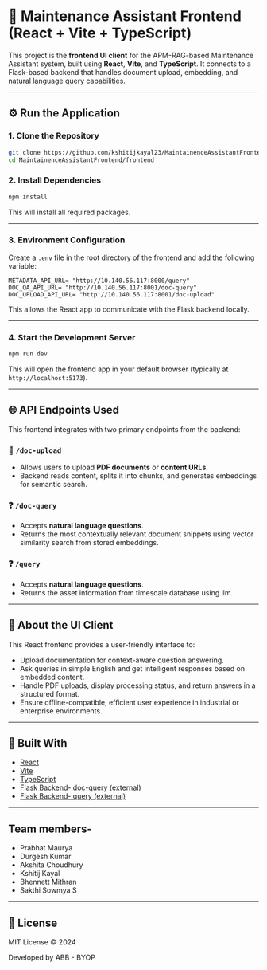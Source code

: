 # 🧠 Maintenance Assistant Frontend (React + Vite + TypeScript)

This project is the **frontend UI client** for the APM-RAG-based Maintenance Assistant system, built using **React**, **Vite**, and **TypeScript**. It connects to a Flask-based backend that handles document upload, embedding, and natural language query capabilities.

---

## ⚙️ Run the Application

### 1. Clone the Repository

```bash
git clone https://github.com/kshitijkayal23/MaintainenceAssistantFrontend
cd MaintainenceAssistantFrontend/frontend
```

### 2. Install Dependencies

```bash
npm install
```

This will install all required packages.

---

### 3. Environment Configuration

Create a `.env` file in the root directory of the frontend and add the following variable:

```env
METADATA_API_URL= "http://10.140.56.117:8000/query"
DOC_QA_API_URL= "http://10.140.56.117:8001/doc-query"
DOC_UPLOAD_API_URL= "http://10.140.56.117:8001/doc-upload"
```

This allows the React app to communicate with the Flask backend locally.

---

### 4. Start the Development Server

```bash
npm run dev
```

This will open the frontend app in your default browser (typically at `http://localhost:5173`).

---

## 🌐 API Endpoints Used

This frontend integrates with two primary endpoints from the backend:

### 📄 `/doc-upload`

- Allows users to upload **PDF documents** or **content URLs**.
- Backend reads content, splits it into chunks, and generates embeddings for semantic search.

### ❓ `/doc-query`

- Accepts **natural language questions**.
- Returns the most contextually relevant document snippets using vector similarity search from stored embeddings.

### ❓ `/query`

- Accepts **natural language questions**.
- Returns the asset information from timescale database using llm.

---

## 🧹 About the UI Client

This React frontend provides a user-friendly interface to:

- Upload documentation for context-aware question answering.
- Ask queries in simple English and get intelligent responses based on embedded content.
- Handle PDF uploads, display processing status, and return answers in a structured format.
- Ensure offline-compatible, efficient user experience in industrial or enterprise environments.

---

## 🚀 Built With

- [React](https://reactjs.org/)
- [Vite](https://vitejs.dev/)
- [TypeScript](https://www.typescriptlang.org/)
- [Flask Backend- doc-query (external)](https://github.com/PrabhatMauryaAbb/Hackathon-RAG)
- [Flask Backend- query (external)](https://github.com/durgeshjnv2010/BYOP)

---

## Team members-

- Prabhat Maurya
- Durgesh Kumar
- Akshita Choudhury
- Kshitij Kayal
- Bhennett Mithran
- Sakthi Sowmya S

---

## 📄 License

MIT License © 2024

Developed by ABB - BYOP



